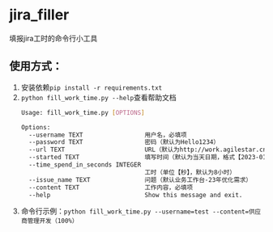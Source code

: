 # jira_filler
填报jira工时的命令行小工具

## 使用方式：
1. 安装依赖`pip install -r requirements.txt`
2. `python fill_work_time.py --help`查看帮助文档
    ```bash 
    Usage: fill_work_time.py [OPTIONS]
    
    Options:
      --username TEXT                 用户名，必填项
      --password TEXT                 密码（默认为Hello1234）
      --url TEXT                      URL（默认为http://work.agilestar.cn）
      --started TEXT                  填写时间（默认为当天日期，格式【2023-01-01】）
      --time_spend_in_seconds INTEGER
                                      工时（单位【秒】，默认为8小时）
      --issue_name TEXT               问题（默认业务工作台-23年优化需求）
      --content TEXT                  工作内容，必填项
      --help                          Show this message and exit. 
    ```
3. 命令行示例：`python fill_work_time.py --username=test --content=供应商管理开发（100%）`